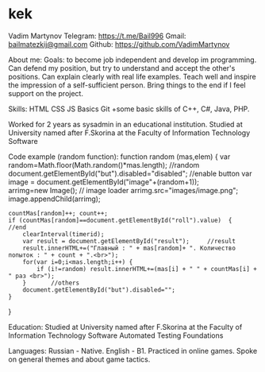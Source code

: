 # kek

Vadim Martynov
Telegram: https://t.me/Bail996
Gmail: bailmatezkij@gmail.com
Github: https://github.com/VadimMartynov

About me:
Goals: to become job independent and develop im programming. Can defend my position, but try to understand and accept the other's positions. Can explain clearly with real life examples. Teach well and inspire the impression of a self-sufficient person. Bring things to the end if I feel support on the project.

Skills:
HTML
CSS
JS Basics
Git
+some basic skills of C++, C#, Java, PHP.


Worked for 2 years as sysadmin in an educational institution.
Studied at University named after F.Skorina at the Faculty of Information Technology Software

Code example (random function): 
function random (mas,elem) { 
    var random=Math.floor(Math.random()*mas.length); //random
    document.getElementById("but").disabled="disabled"; //enable button
    var image = document.getElementById("image"+(random+1));  
    arrimg=new Image();         // image loader
    arrimg.src="images/image.png";
    image.appendChild(arrimg);
    
    countMas[random]++; count++;
    if (countMas[random]==document.getElementById("roll").value)  {     //end
        clearInterval(timerid);
        var result = document.getElementById("result");     //result
        result.innerHTML+=("Главный : " + mas[random]+ ". Количество попыток : " + count + ".<br>");
        for(var i=0;i<mas.length;i++) {
            if (i!=random) result.innerHTML+=(mas[i] + " " + countMas[i] + " раз <br>");
        }       //others
        document.getElementById("but").disabled="";
    }
}

Education: 
Studied at University named after F.Skorina at the Faculty of Information Technology Software
Automated Testing Foundations

Languages:
Russian - Native.
English - B1.
Practiced in online games. Spoke on general themes and about game tactics.